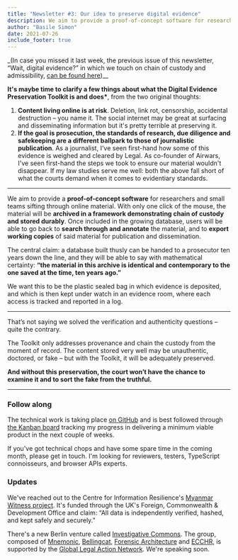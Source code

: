 ```yaml
---
title: "Newsletter #3: Our idea to preserve digital evidence"
description: We aim to provide a proof-of-concept software for researchers and small teams sifting through online material, which demonstrates chain of custody and durable preservation.
author: "Basile Simon"
date: 2021-07-26
include_footer: true
---
```


\_(In case you missed it last week, the previous issue of this newsletter, “Wait, digital evidence?” in which we touch on chain of custody and admissibility, [can be found here](https://digitalevidencetoolkit.org/newsletter-2.html))\_\_

**It's maybe time to clarify a few things about what the Digital Evidence Preservation Toolkit is and does\***, from the two original thoughts:

1. **Content living online is at risk**. Deletion, link rot, censorship, accidental destruction – you name it. The social internet may be great at surfacing and disseminating information but it's pretty terrible at preserving it.
2. **If the goal is prosecution, the standards of research, due diligence and safekeeping are a different ballpark to those of journalistic publication**. As a journalist, I've seen first-hand how some of this evidence is weighed and cleared by Legal. As co-founder of Airwars, I've seen first-hand the steps we took to ensure our material wouldn't disappear. If my law studies serve me well: both the above fall short of what the courts demand when it comes to evidentiary standards.

---

We aim to provide a **proof-of-concept software** for researchers and small teams sifting through online material. With only one click of the mouse, the material will be **archived in a framework demonstrating chain of custody and stored durably**. Once included in the growing database, users will be able to go back to **search through and annotate** the material, and to **export working copies** of said material for publication and dissemination.

The central claim: a database built thusly can be handed to a prosecutor ten years down the line, and they will be able to say with mathematical certainty: **“the material in this archive is identical and contemporary to the one saved at the time, ten years ago.”**

We want this to be the plastic sealed bag in which evidence is deposited, and which is then kept under watch in an evidence room, where each access is tracked and reported in a log.

---

That’s not saying we solved the verification and authenticity questions – quite the contrary.

The Toolkit only addresses provenance and chain the custody from the moment of record. The content stored very well may be unauthentic, doctored, or fake – but with the Toolkit, it will be adequately preserved.

**And without this preservation, the court won’t have the chance to examine it and to sort the fake from the truthful.**

---

### Follow along

The technical work is taking place [on GitHub](https://github.com/digitalevidencetoolkit) and is best followed through [the Kanban board](https://github.com/orgs/digitalevidencetoolkit/projects/2) tracking my progress in delivering a minimum viable product in the next couple of weeks.

If you've got technical chops and have some spare time in the coming month, please get in touch. I'm looking for reviewers, testers, TypeScript connoisseurs, and browser APIs experts.

### Updates

We've reached out to the Centre for Information Resilience's [Myanmar Witness project](https://www.info-res.org/myanmarwitness). It's funded through the UK's Foreign, Commonwealth & Development Office and claim: “All data is independently verified, hashed, and kept safely and securely.”

There's a new Berlin venture called [Investigative Commons](https://www.berlinartlink.com/2021/06/25/forensic-architecture-investigative-commons-at-hkw). The group, composed of [Mnemonic](https://mnemonic.org/en/about/), [Bellingcat](https://www.bellingcat.com/about/), [Forensic Architecture](https://forensic-architecture.org/about/agency) and [ECCHR](https://www.ecchr.eu/en/about-us/), is supported by the [Global Legal Action Network](https://www.glanlaw.org/). We're speaking soon.
